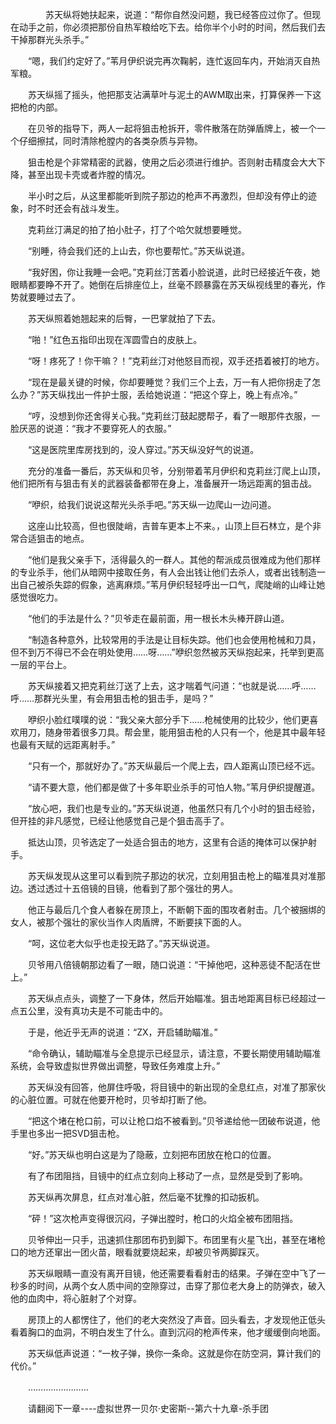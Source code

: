 <div class="read-content j_readContent" id="">
                <p>　　　　苏天纵将她扶起来，说道：“帮你自然没问题，我已经答应过你了。但现在动手之前，你必须把那份自热军粮给吃下去。给你半个小时的时间，然后我们去干掉那群光头杀手。”<p>　　“嗯，我们约定好了。”苇月伊织说完再次鞠躬，连忙返回车内，开始消灭自热军粮。<p>　　苏天纵摇了摇头，他把那支沾满草叶与泥土的AWM取出来，打算保养一下这把枪的内部。<p>　　在贝爷的指导下，两人一起将狙击枪拆开，零件散落在防弹盾牌上，被一个一个仔细擦拭，同时清除枪膛内的各类杂质与异物。<p>　　狙击枪是个非常精密的武器，使用之后必须进行维护。否则射击精度会大大下降，甚至出现卡壳或者炸膛的情况。<p>　　半小时之后，从这里都能听到院子那边的枪声不再激烈，但却没有停止的迹象，时不时还会有战斗发生。<p>　　克莉丝汀满足的拍了拍小肚子，打了个哈欠就想要睡觉。<p>　　“别睡，待会我们还的上山去，你也要帮忙。”苏天纵说道。<p>　　“我好困，你让我睡一会吧。”克莉丝汀苦着小脸说道，此时已经接近午夜，她眼睛都要睁不开了。她倒在后排座位上，丝毫不顾暴露在苏天纵视线里的春光，作势就要睡过去了。<p>　　苏天纵照着她翘起来的后臀，一巴掌就拍了下去。<p>　　“啪！”红色五指印出现在浑圆雪白的皮肤上。<p>　　“呀！疼死了！你干嘛？！”克莉丝汀对他怒目而视，双手还捂着被打的地方。<p>　　“现在是最关键的时候，你却要睡觉？我们三个上去，万一有人把你拐走了怎么办？”苏天纵找出一件护士服，丢给她说道：“把这个穿上，晚上有点冷。”<p>　　“哼，没想到你还舍得关心我。”克莉丝汀鼓起腮帮子，看了一眼那件衣服，一脸厌恶的说道：“我才不要穿死人的衣服。”<p>　　“这是医院里库房找到的，没人穿过。”苏天纵没好气的说道。<p>　　充分的准备一番后，苏天纵和贝爷，分别带着苇月伊织和克莉丝汀爬上山顶，他们把所有与狙击有关的武器装备都带在身上，准备展开一场远距离的狙击战。<p>　　“咿织，给我们说说这帮光头杀手吧。”苏天纵一边爬山一边问道。<p>　　这座山比较高，但也很陡峭，吉普车更本上不来。，山顶上巨石林立，是个非常合适狙击的地点。<p>　　“他们是我父亲手下，活得最久的一群人。其他的帮派成员很难成为他们那样的专业杀手，他们从暗网中接取任务，有人会出钱让他们去杀人，或者出钱制造一出自己被杀失踪的假象，逃离麻烦。”苇月伊织轻轻呼出一口气，爬陡峭的山峰让她感觉很吃力。<p>　　“他们的手法是什么？”贝爷走在最前面，用一根长木头棒开辟山道。<p>　　“制造各种意外，比较常用的手法是让目标失踪。他们也会使用枪械和刀具，但不到万不得已不会在明处使用……呀……”咿织忽然被苏天纵抱起来，托举到更高一层的平台上。<p>　　苏天纵接着又把克莉丝汀送了上去，这才喘着气问道：“也就是说……呼……呼……那群光头里，有会用狙击枪的狙击手，是吗？”<p>　　咿织小脸红噗噗的说：“我父亲大部分手下……枪械使用的比较少，他们更喜欢用刀，随身带着很多刀具。帮会里，能用狙击枪的人只有一个，他是其中最年轻也最有天赋的远距离射手。”<p>　　“只有一个，那就好办了。”苏天纵最后一个爬上去，四人距离山顶已经不远。<p>　　“请不要大意，他们都是做了十多年职业杀手的可怕人物。”苇月伊织提醒道。<p>　　“放心吧，我们也是专业的。”苏天纵说道，他虽然只有几个小时的狙击经验，但开挂的非凡感觉，已经让他感觉自己是个狙击高手了。<p>　　抵达山顶，贝爷选定了一处适合狙击的地方，这里有合适的掩体可以保护射手。<p>　　苏天纵发现从这里可以看到院子那边的状况，立刻用狙击枪上的瞄准具对准那边。透过透过十五倍镜的目镜，他看到了那个强壮的男人。<p>　　他正与最后几个食人者躲在房顶上，不断朝下面的围攻者射击。几个被捆绑的女人，被那个强壮的家伙当作人肉盾牌，不断要挟下面的人。<p>　　“呵，这位老大似乎也走投无路了。”苏天纵说道。<p>　　贝爷用八倍镜朝那边看了一眼，随口说道：“干掉他吧，这种恶徒不配活在世上。”<p>　　苏天纵点点头，调整了一下身体，然后开始瞄准。狙击地距离目标已经超过一点五公里，没有真功夫是不可能击中的。<p>　　于是，他近乎无声的说道：“ZX，开启辅助瞄准。”<p>　　“命令确认，辅助瞄准与全息提示已经显示，请注意，不要长期使用辅助瞄准系统，会导致虚拟世界做出调整，导致任务难度上升。”<p>　　苏天纵没有回答，他屏住呼吸，将目镜中的新出现的全息红点，对准了那家伙的心脏位置。可就在他要开枪时，贝爷却打断了他。<p>　　“把这个堵在枪口前，可以让枪口焰不被看到。”贝爷递给他一团破布说道，他手里也多出一把SVD狙击枪。<p>　　“好。”苏天纵也明白这是为了隐蔽，立刻把布团放在枪口的位置。<p>　　有了布团阻挡，目镜中的红点立刻向上移动了一点，显然是受到了影响。<p>　　苏天纵再次屏息，红点对准心脏，然后毫不犹豫的扣动扳机。<p>　　“砰！”这次枪声变得很沉闷，子弹出膛时，枪口的火焰全被布团阻挡。<p>　　贝爷伸出一只手，迅速抓住那团布扔到脚下。布团里有火星飞出，甚至在堵枪口的地方还窜出一团火苗，眼看就要烧起来，却被贝爷两脚踩灭。<p>　　苏天纵眼睛一直没有离开目镜，他还需要看看射击的结果。子弹在空中飞了一秒多的时间，从两个女人质中间的空隙穿过，击穿了那位老大身上的防弹衣，破入他的血肉中，将心脏射了个对穿。<p>　　房顶上的人都愣住了，他们的老大突然没了声音。回头看去，才发现他正低头看着胸口的血洞，不明白发生了什么。直到沉闷的枪声传来，他才缓缓倒向地面。<p>　　苏天纵低声说道：“一枚子弹，换你一条命。这就是你在防空洞，算计我们的代价。”<p>　　……………………<p>　　请翻阅下一章----虚拟世界一贝尔·史密斯--第六十九章-杀手团<p>　　<p> 
            </div>